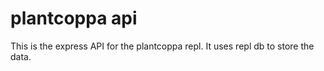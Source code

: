 # plantcoppa api
This is the express API for the plantcoppa repl. It uses repl db to store the data.